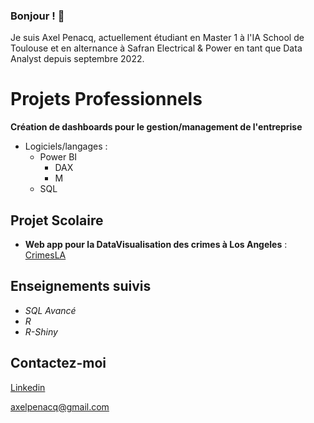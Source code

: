### Bonjour ! 👋

Je suis Axel Penacq, actuellement étudiant en Master 1 à l'IA School de Toulouse et en alternance à Safran Electrical & Power en tant que Data Analyst depuis septembre 2022.

# Projets Professionnels 

**Création de dashboards pour le gestion/management de l'entreprise**

- Logiciels/langages :
    - Power BI
        - DAX
        - M
    - SQL 


## Projet Scolaire

- **Web app pour la DataVisualisation des crimes à Los Angeles** : [CrimesLA](https://github.com/Axelp64/CrimesLA)

## Enseignements suivis 

- *SQL Avancé*
- *R*
- *R-Shiny*

## Contactez-moi 

[Linkedin](https://fr.linkedin.com/in/axel-penacq-a3078a224) 

axelpenacq@gmail.com



<!--
**Axelp64/Axelp64** is a ✨ _special_ ✨ repository because its `README.md` (this file) appears on your GitHub profile.

Here are some ideas to get you started:

- 🔭 I’m currently working on ...
- 🌱 I’m currently learning ...
- 👯 I’m looking to collaborate on ...
- 🤔 I’m looking for help with ...
- 💬 Ask me about ...
- 📫 How to reach me: ...
- 😄 Pronouns: ...
- ⚡ Fun fact: ...
-->
